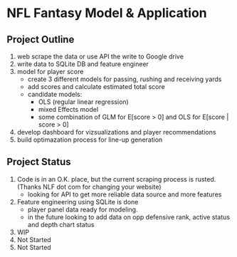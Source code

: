 # NFL Fantasy Model & Application 

## Project Outline 
1. web scrape the data or use API the write to Google drive
2. write data to SQLite DB and feature engineer
3. model for player score 
    - create 3 different models for passing, rushing and receiving yards
    - add scores and calculate estimated total score
    - candidate models:
        - OLS (regular linear regression)
        - mixed Effects model
        - some combination of GLM for E[score > 0] and OLS for E[score | score > 0]
4. develop dashboard for vizsualizations and player recommendations
5. build optimazation process for line-up generation 

## Project Status 
1. Code is in an O.K. place, but the current scraping process is rusted. (Thanks NLF dot com for changing your website)
    - looking for API to get more reliable data source and more features
2. Feature engineering using SQLite is done 
    - player panel data ready for modeling. 
    - in the future looking to add data on opp defensive rank, active status and depth chart status 
3. WIP
4. Not Started 
5. Not Started

    
